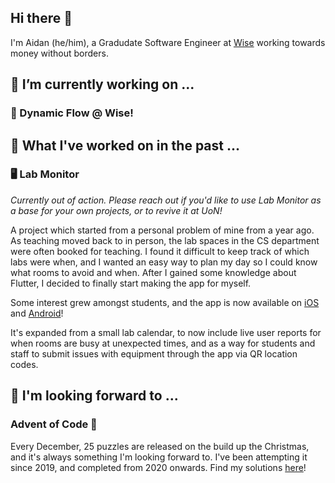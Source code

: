 ## Hi there 👋

I'm Aidan (he/him), a Gradudate Software Engineer at [Wise](https://wise.com) working towards money without borders.

## 🔭 I’m currently working on ...

### 🌊 Dynamic Flow @ Wise!

## 📆 What I've worked on in the past ...

### 🖥️ **Lab Monitor**

*Currently out of action. Please reach out if you'd like to use Lab Monitor as a base for
your own projects, or to revive it at UoN!*

A project which started from a personal problem of mine from a year ago.
As teaching moved back to in person, the lab spaces in the CS department were often booked for teaching.
I found it difficult to keep track of which labs were when, and I wanted an easy way to plan my day so
I could know what rooms to avoid and when. After I gained some knowledge about Flutter, I decided to
finally start making the app for myself.

Some interest grew amongst students, and the app is now available on [iOS](https://apps.apple.com/gb/app/lab-monitor/id6443952035)
and [Android](https://play.google.com/store/apps/details?id=com.aidandagnall.lab_monitor)!

It's expanded from a small lab calendar, to now include live user reports for when rooms are busy at
unexpected times, and as a way for students and staff to submit issues with equipment through the app
via QR location codes.

## 👀 I'm looking forward to ...

### **Advent of Code** 🎄

Every December, 25 puzzles are released on the build up the Christmas, and it's always something I'm looking forward to. I've been attempting it since 2019, and completed from 2020 onwards. Find my solutions [here](/advent)!

<!--
**aidandagnall/aidandagnall** is a ✨ _special_ ✨ repository because its `README.md` (this file) appears on your GitHub profile.

Here are some ideas to get you started:

- 🔭 I’m currently working on ...

- 👯 I’m looking to collaborate on ...
- 🤔 I’m looking for help with ...
- 💬 Ask me about ...
- 📫 How to reach me: ...

- ⚡ Fun fact: ...
-->
